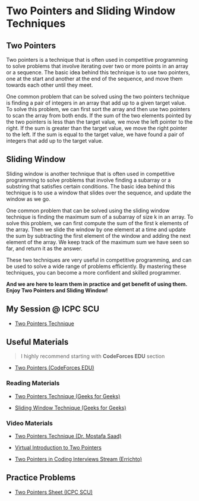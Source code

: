 
# Two Pointers and Sliding Window Techniques

## Two Pointers

Two pointers is a technique that is often used in competitive programming to solve problems that involve iterating over two or more points in an array or a sequence. The basic idea behind this technique is to use two pointers, one at the start and another at the end of the sequence, and move them towards each other until they meet.

One common problem that can be solved using the two pointers technique is finding a pair of integers in an array that add up to a given target value. To solve this problem, we can first sort the array and then use two pointers to scan the array from both ends. If the sum of the two elements pointed by the two pointers is less than the target value, we move the left pointer to the right. If the sum is greater than the target value, we move the right pointer to the left. If the sum is equal to the target value, we have found a pair of integers that add up to the target value.

## Sliding Window

Sliding window is another technique that is often used in competitive programming to solve problems that involve finding a subarray or a substring that satisfies certain conditions. The basic idea behind this technique is to use a window that slides over the sequence, and update the window as we go.

One common problem that can be solved using the sliding window technique is finding the maximum sum of a subarray of size k in an array. To solve this problem, we can first compute the sum of the first k elements of the array. Then we slide the window by one element at a time and update the sum by subtracting the first element of the window and adding the next element of the array. We keep track of the maximum sum we have seen so far, and return it as the answer.

These two techniques are very useful in competitive programming, and can be used to solve a wide range of problems efficiently. By mastering these techniques, you can become a more confident and skilled programmer.

**And we are here to learn them in practice and get benefit of using them.**  
**Enjoy Two Pointers and Sliding Window!**

## My Session @ ICPC SCU

- [Two Pointers Technique](https://youtu.be/uplty7GJ9qg)

## Useful Materials

> I highly recommend starting with **CodeForces EDU** section

- [Two Pointers (CodeForces EDU)](https://codeforces.com/edu/course/2/lesson/9)

### Reading Materials

- [Two Pointers Technique (Geeks for Geeks)](https://www.geeksforgeeks.org/two-pointers-technique/)

- [Sliding Window Technique (Geeks for Geeks)](https://www.geeksforgeeks.org/window-sliding-technique/)

### Video Materials

- [Two Pointers Technique (Dr. Mostafa Saad)](https://www.youtube.com/watch?v=n-Xwrr8RFQ0&list=PLPt2dINI2MIZeC3RhQ-edPLuwtS9NRZ80&index=2)

- [Virtual Introduction to Two Pointers](https://www.youtube.com/watch?v=On03HWe2tZM)

- [Two Pointers in Coding Interviews Stream (Errichto)](https://www.youtube.com/watch?v=QwN-weNSrAg)

## Practice Problems

- [Two Pointers Sheet (ICPC SCU)](https://codeforces.com/group/KQlzWufN6x/contests)
